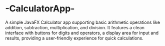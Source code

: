 # -CalculatorApp-
A simple JavaFX Calculator app supporting basic arithmetic operations like addition, subtraction, multiplication, and division. It features a clean interface with buttons for digits and operators, a display area for input and results, providing a user-friendly experience for quick calculations.
